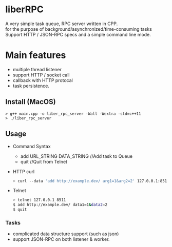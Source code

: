 # liberRPC
A very simple task queue, RPC server written in CPP.<BR>
for the purpose of background/asynchronized/time-consuming tasks<BR>
Support HTTP / JSON-RPC specs and a simple command line mode.

# Main features
* multiple thread listener
* support HTTP / socket call
* callback with HTTP protocal
* task persistence.

## Install (MacOS)
```
> g++ main.cpp -o liber_rpc_server -Wall -Wextra -std=c++11
> ./liber_rpc_server
```

## Usage

* Command Syntax
  * add URL_STRING DATA_STRING
  //Add task to Queue
  * quit
  //Quit from Telnet
  
* HTTP curl 
  ```Bash
  > curl --data 'add http://example.dev/ arg1=1&arg2=2' 127.0.0.1:8511
  ```

* Telnet 
  ```Bash
  > telnet 127.0.0.1 8511
  $ add http://example.dev/ data1=1&data2=2
  $ quit
  ```

### Tasks

* complicated data structure support (such as json)
* support JSON-RPC on both listener & worker.
